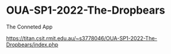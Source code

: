 # OUA-SP1-2022-The-Dropbears
The Conneted App


https://titan.csit.rmit.edu.au/~s3778046/OUA-SP1-2022-The-Dropbears/index.php
